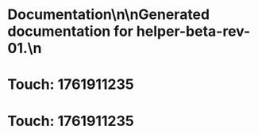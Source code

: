 # Documentation\n\nGenerated documentation for helper-beta-rev-01.\n

# Touch: 1761911235

# Touch: 1761911235
